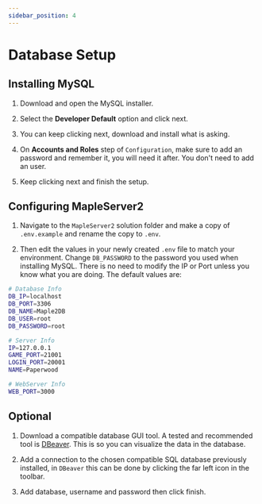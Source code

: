 ```yaml
---
sidebar_position: 4
---
```

# Database Setup

## Installing MySQL

1. Download and open the MySQL installer.

2. Select the **Developer Default** option and click next.

3. You can keep clicking next, download and install what is asking.

4. On **Accounts and Roles** step of `Configuration`, make sure to add an password and remember it, you will need it after. You don't need to add an user.

5. Keep clicking next and finish the setup.

## Configuring MapleServer2

1. Navigate to the `MapleServer2` solution folder and make a copy of `.env.example` and rename the copy to `.env`.

2. Then edit the values in your newly created `.env` file to match your environment. Change `DB_PASSWORD` to the password you used when installing MySQL. There is no need to modify the IP or Port unless you know what you are doing. The default values are:

```sh
# Database Info
DB_IP=localhost
DB_PORT=3306
DB_NAME=Maple2DB
DB_USER=root
DB_PASSWORD=root

# Server Info
IP=127.0.0.1
GAME_PORT=21001
LOGIN_PORT=20001
NAME=Paperwood

# WebServer Info
WEB_PORT=3000
```

## Optional

1. Download a compatible database GUI tool. A tested and recommended tool is [DBeaver](https://dbeaver.io/download/). This is so you can visualize the data in the database.

2. Add a connection to the chosen compatible SQL database previously installed, in `DBeaver` this can be done by clicking the far left icon in the toolbar.

3. Add database, username and password then click finish.
